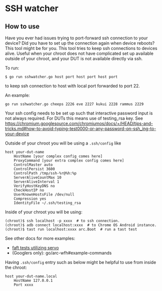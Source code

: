 # SSH watcher

## How to use

Have you ever had issues trying to port-forward ssh connection to your device?
Did you have to set up the connection again when device reboots? This tool might
be for you. This tool tries to keep ssh connections to devices alive. Useful
when your chroot does not have complicated set up available outside of your
chroot, and your DUT is not available directly via ssh.

To run:

```shell
$ go run sshwatcher.go host port host port host port
```

to keep ssh connection to host with local port forwarded to port 22.

An example:

```shell
go run sshwatcher.go cheeps 2226 eve 2227 kukui 2228 rammus 2229
```

Your ssh config needs to be set up such that interactive password input is not
always required. For DUTs this means use of testing_rsa key. See
https://chromium.googlesource.com/chromiumos/docs/+/HEAD/tips-and-tricks.md#how-to-avoid-typing-test0000-or-any-password-on-ssh_ing-to-your-device

Outside of your chroot you will be using a `.ssh/config` like

```
host your-dut-name
    HostName [your complex config comes here]
    ProxyCommand [your extra complex config comes here]
    ControlMaster auto
    ControlPersist 3600
    ControlPath /tmp/ssh-%r@%h:%p
    ServerAliveCountMax 10
    ServerAliveInterval 1
    VerifyHostKeyDNS no
    CheckHostIP no
    UserKnownHostsFile /dev/null
    Compression yes
    IdentityFile ~/.ssh/testing_rsa
```

Inside of your chroot you will be using:

```shell
(chroot)$ ssh localhost -p xxxx  # to ssh connection.
(chroot)$ adb connect localhost:xxxx  # to Chrome OS Android instance.
(chroot)$ tast run localhost:xxxx arc.Boot  # run a tast test
```

See other docs for more examples:

-   [faft tests utilizing servo](https://chromium.googlesource.com/chromiumos/third_party/autotest/+/HEAD/docs/faft-how-to-run-doc.md#running-against-duts-with-tunnelled-ssh)
-   (Googlers only): go/arc-wfh#example-commands

Having `.ssh/config` entry such as below might be helpful to use from inside the
chroot:

```
host your-dut-name.local
    HostName 127.0.0.1
    Port xxxx
```
